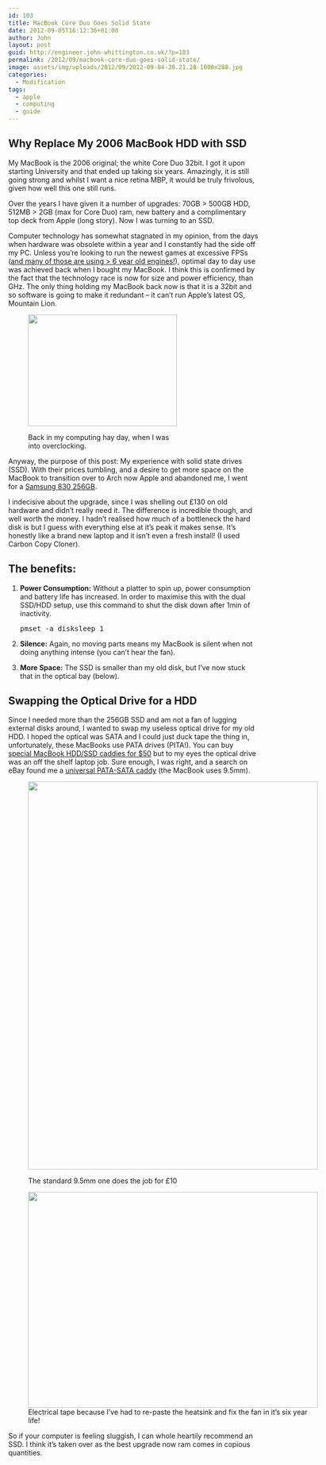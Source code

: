 ```yaml
---
id: 103
title: MacBook Core Duo Goes Solid State
date: 2012-09-05T16:12:36+01:00
author: John
layout: post
guid: http://engineer.john-whittington.co.uk/?p=103
permalink: /2012/09/macbook-core-duo-goes-solid-state/
image: assets/img/uploads/2012/09/2012-09-04-20.21.28-1000x288.jpg
categories:
  - Modification
tags:
  - apple
  - computing
  - guide
---
```

## Why Replace My 2006 MacBook HDD with SSD

My MacBook is the 2006 original; the white Core Duo 32bit. I got it upon starting University and that ended up taking six years. Amazingly, it is still going strong and whilst I want a nice retina MBP, it would be truly frivolous, given how well this one still runs.

Over the years I have given it a number of upgrades: 70GB > 500GB HDD, 512MB > 2GB (max for Core Duo) ram, new battery and a complimentary top deck from Apple (long story). Now I was turning to an SSD.

<!--more-->

Computer technology has somewhat stagnated in my opinion, from the days when hardware was obsolete within a year and I constantly had the side off my PC. Unless you&#8217;re looking to run the newest games at excessive FPSs ([and many of those are using > 6 year old engines!](http://store.steampowered.com/app/730/)), optimal day to day use was achieved back when I bought my MacBook. I think this is confirmed by the fact that the technology race is now for size and power efficiency, than GHz. The only thing holding my MacBook back now is that it is a 32bit and so software is going to make it redundant &#8211; it can&#8217;t run Apple&#8217;s latest OS, Mountain Lion.<figure id="attachment_104" aria-describedby="caption-attachment-104" style="width: 300px" class="wp-caption aligncenter">

[<img loading="lazy" src="http://engineer.john-whittington.co.ukassets/img/uploads/2012/09/IMGP0585-300x225.jpg" alt="" title="Water Cooled PC" width="300" height="225" class="size-medium wp-image-104" srcset="/assets/img/uploads/2012/09/IMGP0585-300x225.jpg 300w, /assets/img/uploads/2012/09/IMGP0585-400x300.jpg 400w, /assets/img/uploads/2012/09/IMGP0585.jpg 1024w" sizes="(max-width: 300px) 100vw, 300px" />](http://engineer.john-whittington.co.ukassets/img/uploads/2012/09/IMGP0585.jpg)<figcaption id="caption-attachment-104" class="wp-caption-text">Back in my computing hay day, when I was into overclocking.</figcaption></figure> 

Anyway, the purpose of this post: My experience with solid state drives (SSD). With their prices tumbling, and a desire to get more space on the MacBook to transition over to Arch now Apple and abandoned me, I went for a [Samsung 830 256GB](http://www.samsung.com/us/computer/memory-storage/MZ-7PC256D/AM).

I indecisive about the upgrade, since I was shelling out £130 on old hardware and didn&#8217;t really need it. The difference is incredible though, and well worth the money. I hadn&#8217;t realised how much of a bottleneck the hard disk is but I guess with everything else at it&#8217;s peak it makes sense. It&#8217;s honestly like a brand new laptop and it isn&#8217;t even a fresh install! (I used Carbon Copy Cloner).

## The benefits:

  1. **Power Consumption:** Without a platter to spin up, power consumption and battery life has increased. In order to maximise this with the dual SSD/HDD setup, use this command to shut the disk down after 1min of inactivity. 
    <pre>pmset -a disksleep 1</pre>

  2. **Silence:** Again, no moving parts means my MacBook is silent when not doing anything intense (you can&#8217;t hear the fan).
  3. **More Space:** The SSD is smaller than my old disk, but I&#8217;ve now stuck that in the optical bay (below).

## Swapping the Optical Drive for a HDD

Since I needed more than the 256GB SSD and am not a fan of lugging external disks around, I wanted to swap my useless optical drive for my old HDD. I hoped the optical was SATA and I could just duck tape the thing in, unfortunately, these MacBooks use PATA drives (PITA!). You can buy [special MacBook HDD/SSD caddies for $50](http://www.mcetech.com/optibay/) but to my eyes the optical drive was an off the shelf laptop job. Sure enough, I was right, and a search on eBay found me a [universal PATA-SATA caddy](http://www.ebay.co.uk/itm/120966267526?ssPageName=STRK:MEWNX:IT&_trksid=p3984.m1497.l2649) (the MacBook uses 9.5mm).<figure id="attachment_105" aria-describedby="caption-attachment-105" style="width: 584px" class="wp-caption aligncenter">

[<img loading="lazy" src="http://engineer.john-whittington.co.ukassets/img/uploads/2012/09/2012-09-04-12.23.03-764x1024.jpg" alt="" title="PATA-SATA Caddy for MacBook Core Duo" width="584" height="782" class="size-large wp-image-105" srcset="/assets/img/uploads/2012/09/2012-09-04-12.23.03-764x1024.jpg 764w, /assets/img/uploads/2012/09/2012-09-04-12.23.03-224x300.jpg 224w, /assets/img/uploads/2012/09/2012-09-04-12.23.03.jpg 1936w" sizes="(max-width: 584px) 100vw, 584px" />](http://engineer.john-whittington.co.ukassets/img/uploads/2012/09/2012-09-04-12.23.03.jpg)<figcaption id="caption-attachment-105" class="wp-caption-text">The standard 9.5mm one does the job for £10</figcaption></figure> <figure id="attachment_106" aria-describedby="caption-attachment-106" style="width: 584px" class="wp-caption aligncenter">[<img loading="lazy" src="http://engineer.john-whittington.co.ukassets/img/uploads/2012/09/2012-09-04-20.21.28-1024x764.jpg" alt="" title="MacBook with SDD / HDD Combo" width="584" height="435" class="size-large wp-image-106" srcset="/assets/img/uploads/2012/09/2012-09-04-20.21.28-1024x764.jpg 1024w, /assets/img/uploads/2012/09/2012-09-04-20.21.28-300x224.jpg 300w, /assets/img/uploads/2012/09/2012-09-04-20.21.28-401x300.jpg 401w" sizes="(max-width: 584px) 100vw, 584px" />](http://engineer.john-whittington.co.ukassets/img/uploads/2012/09/2012-09-04-20.21.28.jpg)<figcaption id="caption-attachment-106" class="wp-caption-text">Electrical tape because I&#8217;ve had to re-paste the heatsink and fix the fan in it&#8217;s six year life!</figcaption></figure> 

So if your computer is feeling sluggish, I can whole heartily recommend an SSD. I think it&#8217;s taken over as the best upgrade now ram comes in copious quantities.